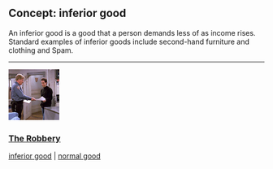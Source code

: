 ## Concept: inferior good

An inferior good is a good that a person demands less of as income rises.  Standard examples of inferior goods include second-hand furniture and clothing and Spam.

<hr>
<div class="clip-listing">
<img src="media/icons/robbery.jpg" alt="The Robbery icon">

### [The Robbery](../../clip/3/)

[inferior good](/concept/inferior-good/) | [normal good](/concept/normal-good/)
</div>


